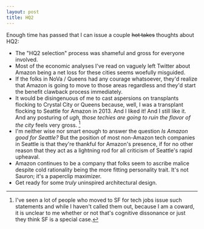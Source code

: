 ```yaml
---
layout: post
title: HQ2
---
```

Enough time has passed that I can issue a couple ~~hot takes~~ thoughts about HQ2:

- The "HQ2 selection" process was shameful and gross for everyone involved.
- Most of the economic analyses I've read on vaguely left Twitter about Amazon being a net loss for these cities seems woefully misguided.
- If the folks in NoVa / Queens had any courage whatsoever, they'd realize that Amazon is going to move to those areas regardless and they'd start the benefit clawback process immediately.
- It would be disingenuous of me to cast aspersions on transplants flocking to Crystal City or Queens because, well, I was a transplant flocking to Seattle for Amazon in 2013.  And I liked it!  And I still like it. And any posturing of _ugh, those techies are going to ruin the flavor of the city_ feels very gross. [^1]
- I'm neither wise nor smart enough to answer the question *Is Amazon good for Seattle?* But the position of most non-Amazon tech companies in Seattle is that they're thankful for Amazon's presence, if for no other reason that they act as a lightning rod for all criticism of Seattle's rapid upheaval.
- Amazon continues to be a company that folks seem to ascribe malice despite cold rationality being the more fitting personality trait.  It's not Sauron; it's a paperclip maximizer.
- Get ready for some _truly_ uninspired architectural design.

[^1]: I've seen a lot of people who moved to SF for tech jobs issue such statements and while I haven't called them out, because I am a coward, it is unclear to me whether or not that's cognitive dissonance or just they think SF is a special case.
